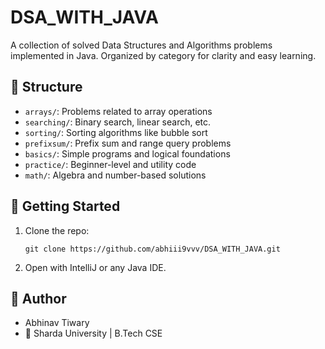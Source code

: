 # DSA_WITH_JAVA

A collection of solved Data Structures and Algorithms problems implemented in Java. Organized by category for clarity and easy learning.

## 📁 Structure

- `arrays/`: Problems related to array operations
- `searching/`: Binary search, linear search, etc.
- `sorting/`: Sorting algorithms like bubble sort
- `prefixsum/`: Prefix sum and range query problems
- `basics/`: Simple programs and logical foundations
- `practice/`: Beginner-level and utility code
- `math/`: Algebra and number-based solutions

## 🚀 Getting Started

1. Clone the repo:
   ```
   git clone https://github.com/abhiii9vvv/DSA_WITH_JAVA.git
   ```

2. Open with IntelliJ or any Java IDE.

## 🧠 Author

- Abhinav Tiwary  
- 📍 Sharda University | B.Tech CSE
